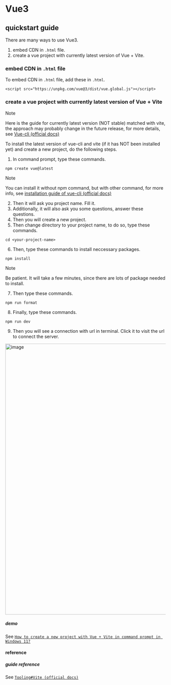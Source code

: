 # Vue3
## quickstart guide
There are many ways to use Vue3.

1. embed CDN in `.html` file.
2. create a vue project with currently latest version of Vue + Vite.
   
### embed CDN in `.html` file
To embed CDN in `.html` file, add these in `.html`.

```
<script src="https://unpkg.com/vue@3/dist/vue.global.js"></script>
```

### create a vue project with currently latest version of Vue + Vite

> [!NOTE]
> Here is the guide for currently latest version (NOT stable) matched with vite, the approach may probably change in the future release, for more details, see [Vue-cli (official docs)](https://cli.vuejs.org/)

To install the latest version of vue-cli and vite (if it has NOT been installed yet) and create a new project, do the following steps.

1. In command prompt, type these commands.

```
npm create vue@latest
```

> [!NOTE]
> You can install it without npm command, but with other command, for more info, see [installation guide of vue-cli (official docs)](https://cli.vuejs.org/guide/)

2. Then it will ask you project name. Fill it.
3. Additionally, it will also ask you some questions, answer these questions.
4. Then you will create a new project.
5. Then change directory to your project name, to do so, type these commands.

```
cd <your-project-name>
```

6. Then, type these commands to install neccessary packages.

```
npm install
```

> [!NOTE]
> Be patient. It will take a few minutes, since there are lots of package needed to install.

7. Then type these commands.

```
npm run format
```

8. Finally, type these commands.

```
npm run dev
```

9. Then you will see a connection with url in terminal. Click it to visit the url to connect the server.

<img width="848" alt="image" src="https://github.com/user-attachments/assets/98977365-852a-4ab9-9fcf-94101e8ddab9" />

##### demo
See [`How to create a new project with Vue + Vite in command prompt in Windows 11?`](https://youtu.be/b6k_sMTSw7E)

#### reference
##### guide reference
See [`Tooling#Vite (official docs)`](https://vuejs.org/guide/scaling-up/tooling.html#vite)

